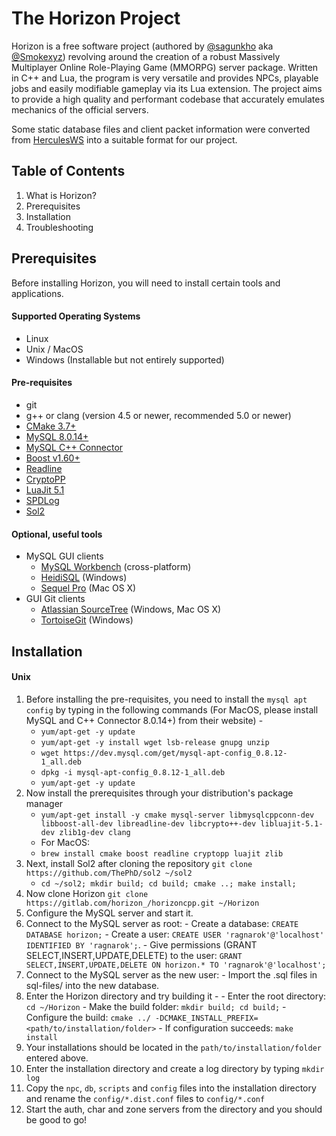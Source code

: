 

# The Horizon Project
Horizon is a free software project (authored by [@sagunkho](https://gitlab.com/sagunkho) aka [@Smokexyz](https://gitlab.com/Smokexyz)) revolving around the
creation of a robust Massively Multiplayer Online Role-Playing Game (MMORPG)
server package. Written in C++ and Lua, the program is very versatile and provides NPCs, playable jobs and easily modifiable gameplay via its Lua extension. The project aims to provide a high quality and performant codebase that accurately emulates mechanics of the official servers.

Some static database files and client packet information were converted from [HerculesWS](https://github.com/HerculesWS/Hercules) into a suitable format for our project.

Table of Contents
---------
1. What is Horizon?
2. Prerequisites
3. Installation
4. Troubleshooting

Prerequisites
-------------
Before installing Horizon, you will need to install certain tools and applications.

#### Supported Operating Systems
- Linux
- Unix / MacOS
- Windows (Installable but not entirely supported)

#### Pre-requisites
  - git
  - g++ or clang (version 4.5 or newer, recommended 5.0 or newer)
  - [CMake 3.7+](https://cmake.org/)
  - [MySQL 8.0.14+](https://dev.mysql.com/downloads/mysql/)
  - [MySQL C++ Connector](https://dev.mysql.com/downloads/connector/cpp/8.0.html)
  - [Boost v1.60+](https://www.boost.org/)
  - [Readline](https://tiswww.case.edu/php/chet/readline/rltop.html)
  - [CryptoPP](https://www.cryptopp.com/)
  - [LuaJit 5.1](http://luajit.org)
  - [SPDLog](https://github.com/gabime/spdlog)
  - [Sol2](https://github.com/ThePhD/sol2)

#### Optional, useful tools
  - MySQL GUI clients
    - [MySQL Workbench](http://www.mysql.com/downloads/workbench/) (cross-platform)
    - [HeidiSQL](http://www.heidisql.com/) (Windows)
    - [Sequel Pro](http://www.sequelpro.com/) (Mac OS X)
  - GUI Git clients
    - [Atlassian SourceTree](https://www.sourcetreeapp.com/) (Windows, Mac OS X)
    - [TortoiseGit](https://tortoisegit.org/) (Windows)

Installation
------------
#### Unix
1. Before installing the pre-requisites, you need to install the `mysql apt config` by typing in the following commands (For MacOS, please install MySQL and C++ Connector 8.0.14+) from their website) -
    - `yum/apt-get -y update`
    - `yum/apt-get -y install wget lsb-release gnupg unzip`
    - `wget https://dev.mysql.com/get/mysql-apt-config_0.8.12-1_all.deb`
    - `dpkg -i mysql-apt-config_0.8.12-1_all.deb`
    - `yum/apt-get -y update`
3. Now install the prerequisites through your distribution's package manager
    -  `yum/apt-get install -y cmake mysql-server libmysqlcppconn-dev libboost-all-dev libreadline-dev libcrypto++-dev libluajit-5.1-dev zlib1g-dev clang`
    - For MacOS:
    - `brew install cmake boost readline cryptopp luajit zlib`
  4. Next, install Sol2 after cloning the repository `git clone https://github.com/ThePhD/sol2 ~/sol2`
       - `cd ~/sol2; mkdir build; cd build; cmake ..; make install;`
  5. Now clone Horizon  `git clone https://gitlab.com/horizon_/horizoncpp.git ~/Horizon`
  6. Configure the MySQL server and start it.
  7. Connect to the MySQL server as root:
    - Create a database: `CREATE DATABASE horizon;`
    - Create a user: `CREATE USER 'ragnarok'@'localhost' IDENTIFIED BY 'ragnarok';`.
    - Give permissions (GRANT SELECT,INSERT,UPDATE,DELETE) to the user: `GRANT SELECT,INSERT,UPDATE,DELETE ON horizon.* TO 'ragnarok'@'localhost';`
  8. Connect to the MySQL server as the new user:
    - Import the .sql files in sql-files/ into the new database.
  9. Enter the Horizon directory and try building it -
    - Enter the root directory: `cd ~/Horizon`
    - Make the build folder: `mkdir build; cd build;`
    - Configure the build: `cmake ../ -DCMAKE_INSTALL_PREFIX=<path/to/installation/folder>`
    - If configuration succeeds: `make install`
  10. Your installations should be located in the `path/to/installation/folder` entered above.
  11. Enter the installation directory and create a log directory by typing `mkdir log`
  12. Copy the `npc`, `db`, `scripts` and `config` files into the installation directory and rename the `config/*.dist.conf` files to `config/*.conf`
  13. Start the auth, char and zone servers from the directory and you should be good to go!
